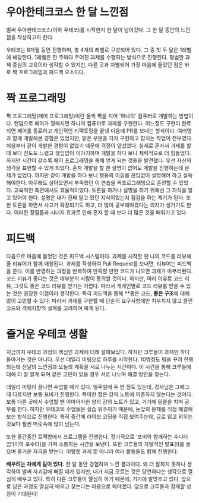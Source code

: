 # 우아한테크코스 한 달 느낀점

벌써 우아한테크코스(이하 우테코)를 시작한지 한 달이 넘어갔다. 그 한 달 동안의 느낀점을 작성하고자 한다.

우테코는 8개월 동안 진행하며, 총 4개의 레벨로 구성되어 있다. 그 중 첫 두 달은 1레벨에 해당한다. 1레벨은 한 주마다 주어진 과제를 수행하는 방식으로 진행된다. 평범한 과제 중심의 교육이라 생각할 수 있지만, 다른 곳과 차별되어 가장 마음에 들었던 점은 바로 짝 프로그래밍과 피드백 요소이다.



# 짝 프로그래밍

짝 프로그래밍(페어 프로그래밍)이란 둘씩 짝을 지어 ‘하나의’ 컴퓨터로 개발하는 방법이다. 랜덤으로 페어가 정해지면 하나의 컴퓨터로 과제를 구현한다. 어느정도 구현이 완료되면 페어를 종료하고 개인적인 리팩토링을 끝낸 다음에 PR를 보내는 형식이다. 여러명과 함께 개발해본 경험은 있었지만, 맡은 부분을 각자 구현하고 합치는 작업이 전부였다. 처음부터 같이 개발한 경험이 없었기 때문에 걱정이 앞섰었다. 실제로 혼자서 과제를 할 때 보다 진도도 느렸고 끊임없이 이야기하며 개발을 하다 보니 체력적으로 더 힘들었다. 하지만 시간이 갈수록 페어 프로그래밍을 통해 얻게 되는 것들을 발견했다. 우선 자신의 생각을 표현할 수 있게 되었다. 혼자 개발을 할 땐 설명이 없어도 개발을 진행하는데 문제가 없었다. 하지만 같이 개발을 하다 보니 행동의 이유를 끊임없이 설명해야 하고 설득해야한다. 아무래도 살아오면서 부족했던 이 연습을 짝프로그래밍으로 훈련할 수 있었다. 교육적인 측면에서도 효율적이었다. 토론을 하거나 설명을 하기 위해선 그 지식을 알고 있어야 한다. 설명은 내가 진짜 알고 있던 지식이었는지 점검을 하는 계기가 된다. 또한 토론을 하면서 사고가 확장되기도 하고, 더 많이 공부해야겠다는 의지가 생기기도 한다. 이러한 장점들과 시너지 효과로 인해 혼자 할 때 보다 더 많은 것을 배워가고 있다.



# 피드백

다음으로 마음에 들었던 것은 피드백 시스템이다. 과제를 시작할 땐 나의 코드를 리뷰해 줄 리뷰어가 함께 매칭된다. 과제를 작성하여 Pull Request를 보내면, 리뷰어는 피드백을 준다. 이를 반영하는 과정을 반복하여 만족할 만한 코드가 나오면 과제가 마무리된다. 코드 리뷰가 좋다는 것은 대부분의 사람이 동의할 것이다. 하지만, 여러 이유로 코드 리뷰, 그것도 좋은 코드 리뷰를 받기는 어렵다. 따라서 개개인별로 코드 리뷰를 받을 수 있는 것은 굉장한 이점이라 생각한다. 특히 피드백을 통해 **좋은 코드, **좋은 구조**에 대해 많이 고민할 수 있다. 따라서 과제를 구현할 때 단순히 요구사항에만 치우치지 않고 클린 코드와 객체지향적 설계를 고려하며 짜게 된다.



# 즐거운 우테코 생활

지금까지 우테코 과정의 핵심인 과제에 대해 살펴보았다. 하지만 크루들이 과제만 하다 돌아가는 것은 아니다. 우선 데일리 미팅으로 하루를 시작한다. 10명정도 팀을 꾸려 진행되는데 전날의 느낀점과 오늘의 계획을 서로 나누는 시간이다. 이 시간을 통해 크루들에 대해 더 잘 알게 되며 같은 고민이 있을 경우 서로 나누며 해결 방안을 찾는다. 

데일리 미팅이 끝나면 수업할 때가 있다. 일주일에 두 번 정도 있는데, 강사님은 그때그때 다르지만 보통 포비가 진행한다. 특이한 점은 강의 노트에 의존하지 않는다는 것이다. 보통 다른 곳에서 수업할 땐 어마어마한 양의 강의 노트가 있고, 거기에 밑줄을 치며 공부를 한다. 하지만 우테코의 수업들은 실습 위주이기 때문에, 눈앞의 문제를 직접 해결해보는 방식으로 진행한다. 특히 중간에 라이브 코딩을 직접 보여주는데, 글로 읽고 외우는 것보다 훨씬 머릿속에 많이 남는다.

또한 중간중간 트랙방에서 프로그램을 진행한다. 정기적으로 ‘포비와 함께하는 수다타임’(이하 포수타)을 가져 소통하는 시간을 보낸다. 또한 크루들의 자발적인 발표(!)를 들으며 즐거운 자극을 받는다. 이렇듯 과제 뿐 아니라 여러 활동들도 함께 진행한다.



**배우려는 자에게 길이 있다.** 한 달 동안 경험하며 느낀 결과이다. 왜 더 잘하지 못하나 생각하여 벌써 자괴감에 빠질 때가 있지만, 내가 지금 모르는 것은 당연하다는 생각으로 열심히 배우고 있다. 특히 다른 크루들이 열심히 하기 때문에, 거기에 발맞추고 있다. 앞으로 남은 과정도 열심히 배우고 찾는다는 마음으로 해야겠다. 앞으로 크루들과 함께할 성장이 기대된다! 
